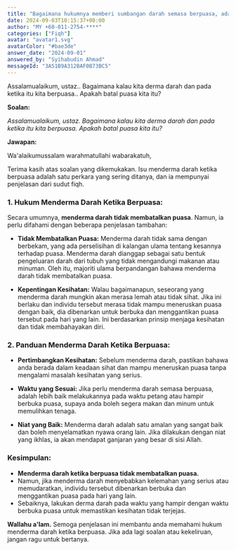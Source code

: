 ```yaml
---
title: "Bagaimana hukumnya memberi sumbangan darah semasa berpuasa, adakah puasa akan batal?"
date: 2024-09-03T10:15:37+08:00
author: "MY +60-011-2754-****"
categories: ["Fiqh"]
avatar: "avatar1.svg"
avatarColor: "#bae3de"
answer_date: "2024-09-01"
answered_by: "Syihabudin Ahmad"
messageId: "3A51B9A312BAF0B73BC5"
---
```


Assalamualaikum, ustaz.. Bagaimana kalau kita derma darah dan pada ketika itu kita berpuasa.. Apakah batal puasa kita itu?

<!--more-->

**Soalan:**

*Assalamualaikum, ustaz. Bagaimana kalau kita derma darah dan pada ketika itu kita berpuasa. Apakah batal puasa kita itu?*

**Jawapan:**

Wa'alaikumussalam warahmatullahi wabarakatuh,

Terima kasih atas soalan yang dikemukakan. Isu menderma darah ketika berpuasa adalah satu perkara yang sering ditanya, dan ia mempunyai penjelasan dari sudut fiqh.

### 1. **Hukum Menderma Darah Ketika Berpuasa:**

Secara umumnya, **menderma darah tidak membatalkan puasa**. Namun, ia perlu difahami dengan beberapa penjelasan tambahan:

- **Tidak Membatalkan Puasa:** Menderma darah tidak sama dengan berbekam, yang ada perselisihan di kalangan ulama tentang kesannya terhadap puasa. Menderma darah dianggap sebagai satu bentuk pengeluaran darah dari tubuh yang tidak mengandungi makanan atau minuman. Oleh itu, majoriti ulama berpandangan bahawa menderma darah tidak membatalkan puasa.

- **Kepentingan Kesihatan:** Walau bagaimanapun, seseorang yang menderma darah mungkin akan merasa lemah atau tidak sihat. Jika ini berlaku dan individu tersebut merasa tidak mampu meneruskan puasa dengan baik, dia dibenarkan untuk berbuka dan menggantikan puasa tersebut pada hari yang lain. Ini berdasarkan prinsip menjaga kesihatan dan tidak membahayakan diri.

### 2. **Panduan Menderma Darah Ketika Berpuasa:**

- **Pertimbangkan Kesihatan:** Sebelum menderma darah, pastikan bahawa anda berada dalam keadaan sihat dan mampu meneruskan puasa tanpa mengalami masalah kesihatan yang serius.

- **Waktu yang Sesuai:** Jika perlu menderma darah semasa berpuasa, adalah lebih baik melakukannya pada waktu petang atau hampir berbuka puasa, supaya anda boleh segera makan dan minum untuk memulihkan tenaga.

- **Niat yang Baik:** Menderma darah adalah satu amalan yang sangat baik dan boleh menyelamatkan nyawa orang lain. Jika dilakukan dengan niat yang ikhlas, ia akan mendapat ganjaran yang besar di sisi Allah.

### Kesimpulan:

- **Menderma darah ketika berpuasa tidak membatalkan puasa.**
- Namun, jika menderma darah menyebabkan kelemahan yang serius atau memudaratkan, individu tersebut dibenarkan berbuka dan menggantikan puasa pada hari yang lain.
- Sebaiknya, lakukan derma darah pada waktu yang hampir dengan waktu berbuka puasa untuk memastikan kesihatan tidak terjejas.

**Wallahu a'lam.** Semoga penjelasan ini membantu anda memahami hukum menderma darah ketika berpuasa. Jika ada lagi soalan atau kekeliruan, jangan ragu untuk bertanya.
